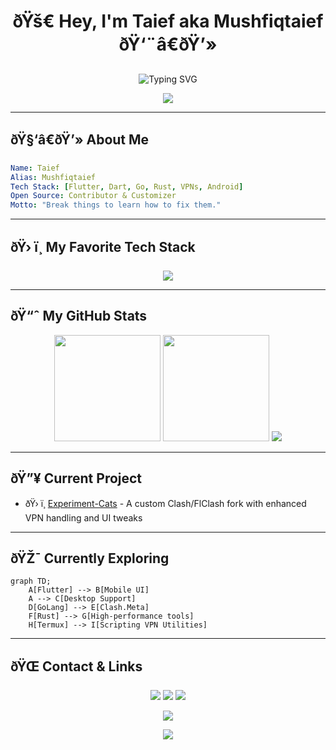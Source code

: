 <h1 align="center">ðŸš€ Hey, I'm Taief aka Mushfiqtaief ðŸ‘¨â€ðŸ’»</h1>

<p align="center">
  <img src="https://readme-typing-svg.demolab.com?font=Fira+Code&size=24&pause=1000&center=true&vCenter=true&width=435&lines=Flutter+Fanatic;Custom+Clash+VPN+Dev;Rusty+on+Rust%2C+but+Getting+There;Always+Building+Cool+Stuff" alt="Typing SVG" />
</p>

<p align="center">
  <img src="https://capsule-render.vercel.app/api?type=waving&color=0:1f1f1f,100:3f3f3f&height=120&section=header&text=Welcome%20to%20My%20World!&fontColor=ffffff&fontSize=30&animation=twinkling" />
</p>

---

## ðŸ§‘â€ðŸ’» About Me

```yaml
Name: Taief
Alias: Mushfiqtaief
Tech Stack: [Flutter, Dart, Go, Rust, VPNs, Android]
Open Source: Contributor & Customizer
Motto: "Break things to learn how to fix them."
```

---

## ðŸ› ï¸ My Favorite Tech Stack

<p align="center">
  <img src="https://skillicons.dev/icons?i=flutter,dart,go,rust,linux,git,androidstudio,vscode" />
</p>

---

## ðŸ“ˆ My GitHub Stats

<div align="center">
  <img height="170px" src="https://github-readme-stats.vercel.app/api?username=Mushfiqtaief&show_icons=true&theme=tokyonight&border_radius=12" />
  <img height="170px" src="https://github-readme-streak-stats.herokuapp.com/?user=Mushfiqtaief&theme=tokyonight&border_radius=12" />
  <img src="https://github-readme-stats.vercel.app/api/top-langs/?username=Mushfiqtaief&layout=compact&theme=tokyonight&border_radius=12" />
</div>

---

## ðŸ”¥ Current Project

- ðŸ› ï¸ [Experiment-Cats](https://github.com/Mushfiqtaief/Experiment-Cats) - A custom Clash/FlClash fork with enhanced VPN handling and UI tweaks

---

## ðŸŽ¯ Currently Exploring

```mermaid
graph TD;
    A[Flutter] --> B[Mobile UI]
    A --> C[Desktop Support]
    D[GoLang] --> E[Clash.Meta]
    F[Rust] --> G[High-performance tools]
    H[Termux] --> I[Scripting VPN Utilities]
```

---

## ðŸŒ Contact & Links

<p align="center">
  <a href="mailto:yourname@example.com"><img src="https://img.shields.io/badge/email-D44638?style=for-the-badge&logo=gmail&logoColor=white" /></a>
  <a href="https://t.me/yourhandle"><img src="https://img.shields.io/badge/Telegram-26A5E4?style=for-the-badge&logo=telegram&logoColor=white" /></a>
  <a href="https://github.com/Mushfiqtaief"><img src="https://img.shields.io/badge/GitHub-121011?style=for-the-badge&logo=github&logoColor=white" /></a>
</p>

<p align="center">
  <img src="https://komarev.com/ghpvc/?username=Mushfiqtaief&color=blueviolet&style=flat-square" />
</p>

<p align="center">
  <img src="https://capsule-render.vercel.app/api?type=waving&color=0:1f1f1f,100:3f3f3f&height=100&section=footer" />
</p>
